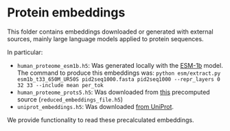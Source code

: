 # Protein embeddings

This folder contains embeddings downloaded or generated with external sources, mainly large language models applied to protein sequences.

In particular:
* `human_proteome_esm1b.h5`: Was generated locally with the [ESM-1b](https://github.com/facebookresearch/esm) model. The command to produce this embeddings was: `python esm/extract.py esm1b_t33_650M_UR50S pid2seq1000.fasta pid2seq1000 --repr_layers 0 32 33 --include mean per_tok`
* `human_proteome_prots5.h5`: Was downloaded from [this](https://zenodo.org/record/5047020#.ZDQUqOxBz0o) precomputed source (`reduced_embeddings_file.h5`)
* `uniprot_embeddings.h5`: Was downloaded [from UniProt](https://www.uniprot.org/help/downloads#embeddings).

We provide functionality to read these precalculated embeddings.